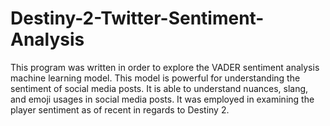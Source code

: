 # Destiny-2-Twitter-Sentiment-Analysis
This program was written in order to explore the VADER sentiment analysis machine learning model. This model is powerful for understanding the sentiment of social media posts. It is able to understand nuances, slang, and emoji usages in social media posts. It was employed in examining the player sentiment as of recent in regards to Destiny 2.
